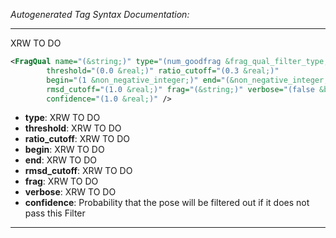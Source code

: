 _Autogenerated Tag Syntax Documentation:_

---
XRW TO DO

```xml
<FragQual name="(&string;)" type="(num_goodfrag &frag_qual_filter_type;)"
        threshold="(0.0 &real;)" ratio_cutoff="(0.3 &real;)"
        begin="(1 &non_negative_integer;)" end="(&non_negative_integer;)"
        rmsd_cutoff="(1.0 &real;)" frag="(&string;)" verbose="(false &bool;)"
        confidence="(1.0 &real;)" />
```

-   **type**: XRW TO DO
-   **threshold**: XRW TO DO
-   **ratio_cutoff**: XRW TO DO
-   **begin**: XRW TO DO
-   **end**: XRW TO DO
-   **rmsd_cutoff**: XRW TO DO
-   **frag**: XRW TO DO
-   **verbose**: XRW TO DO
-   **confidence**: Probability that the pose will be filtered out if it does not pass this Filter

---
